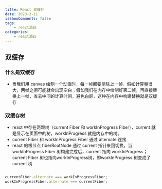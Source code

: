 ```yaml
---
title: React 双缓存
date: 2023-3-11
isShowComments: false
tags:
    - react源码
categories:
    - react源码
---
```


## 双缓存

### 什么是双缓存

- 当我们用 canvas 绘制一个动画时，每一帧都要清除上一帧，假如计算量很大，两帧之间可能就会出现空白；假如我们在内存中绘制好第二帧，再直接替换上一帧，省去中间的计算时间，避免白屏，这种在内存中构建替换就是双缓存

### 双缓存树

- react 中存在两颗树（current Fiber 和 workInProgress Fiber），current 就是显示在页面中的树，workInProgress 就是内存中的树。
- current Fiber 和 workInProgress Fiber 通过 alternate 连接
- react 的根节点 fiberRootNode 通过 current 指针来回切换，当 workInProgress Fiber 树构建完成后，current 指向 workInProgress；current Fiber 树也指向workInProgress树，即workInProgress 树变成了current 树

```js

currentFiber.alternate === workInProgressFiber;
workInProgressFiber.alternate === currentFiber;

```
